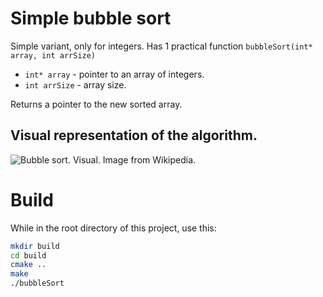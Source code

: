 # Simple bubble sort

Simple variant, only for integers.
Has 1 practical function `bubbleSort(int* array, int arrSize)`
- `int* array` - pointer to an array of integers.
- `int arrSize` - array size.

Returns a pointer to the new sorted array.

## Visual representation of the algorithm.
![Bubble sort. Visual. Image from Wikipedia.](https://upload.wikimedia.org/wikipedia/commons/c/c8/Bubble-sort-example-300px.gif)


# Build
While in the root directory of this project, use this:
```sh
mkdir build
cd build
cmake ..
make
./bubbleSort
```